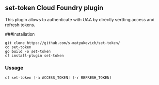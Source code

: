 ## set-token Cloud Foundry plugin

This plugin allows to authenticate with UAA by directly sertting access and refresh tokens.

###Installation

~~~
git clone https://github.com/s-matyukevich/set-token/
cd set-token
go build -o set-token
cf install-plugin set-token
~~~

### Ussage

```
cf set-token [-a ACCESS_TOKEN] [-r REFRESH_TOKEN]
```
